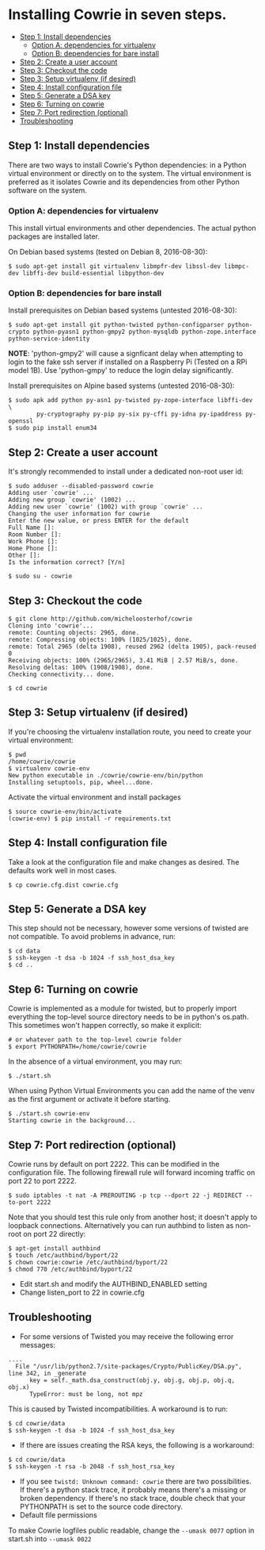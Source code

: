 
# Installing Cowrie in seven steps.

* [Step 1: Install dependencies](#step-1-install-dependencies)
    + [Option A: dependencies for virtualenv](#option-a-dependencies-for-virtualenv)
    + [Option B: dependencies for bare install](#option-b-dependencies-for-bare-install)
* [Step 2: Create a user account](#step-2-create-a-user-account)
* [Step 3: Checkout the code](#step-3-checkout-the-code)
* [Step 3: Setup virtualenv (if desired)](#step-3-setup-virtualenv-if-desired)
* [Step 4: Install configuration file](#step-4-install-configuration-file)
* [Step 5: Generate a DSA key](#step-5-generate-a-dsa-key)
* [Step 6: Turning on cowrie](#step-6-turning-on-cowrie)
* [Step 7: Port redirection (optional)](#step-7-port-redirection-optional)
* [Troubleshooting](#troubleshooting)

## Step 1: Install dependencies

There are two ways to install Cowrie's Python dependencies: in a
Python virtual environment or directly on to the system.  The virtual
environment is preferred as it isolates Cowrie and its dependencies
from other Python software on the system.

### Option A: dependencies for virtualenv

This install virtual environments and other dependencies. The actual python packages are installed later.

On Debian based systems (tested on Debian 8, 2016-08-30):
```
$ sudo apt-get install git virtualenv libmpfr-dev libssl-dev libmpc-dev libffi-dev build-essential libpython-dev
```

### Option B: dependencies for bare install

Install prerequisites on Debian based systems (untested 2016-08-30):

```
$ sudo apt-get install git python-twisted python-configparser python-crypto python-pyasn1 python-gmpy2 python-mysqldb python-zope.interface python-service-identity
```
**NOTE**: 'python-gmpy2' will cause a signficant delay when attempting to login to the fake ssh server if installed on a Raspberry Pi (Tested on a RPi model 1B). Use 'python-gmpy' to reduce the login delay significantly.

Install prerequisites on Alpine based systems (untested 2016-08-30):

```
$ sudo apk add python py-asn1 py-twisted py-zope-interface libffi-dev \
        py-cryptography py-pip py-six py-cffi py-idna py-ipaddress py-openssl
$ sudo pip install enum34
```

## Step 2: Create a user account

It's strongly recommended to install under a dedicated non-root user id:

```
$ sudo adduser --disabled-password cowrie
Adding user `cowrie' ...
Adding new group `cowrie' (1002) ...
Adding new user `cowrie' (1002) with group `cowrie' ...
Changing the user information for cowrie
Enter the new value, or press ENTER for the default
Full Name []:
Room Number []:
Work Phone []:
Home Phone []:
Other []:
Is the information correct? [Y/n]

$ sudo su - cowrie
```

## Step 3: Checkout the code

```
$ git clone http://github.com/micheloosterhof/cowrie
Cloning into 'cowrie'...
remote: Counting objects: 2965, done.
remote: Compressing objects: 100% (1025/1025), done.
remote: Total 2965 (delta 1908), reused 2962 (delta 1905), pack-reused 0
Receiving objects: 100% (2965/2965), 3.41 MiB | 2.57 MiB/s, done.
Resolving deltas: 100% (1908/1908), done.
Checking connectivity... done.

$ cd cowrie
```

## Step 3: Setup virtualenv (if desired)

If you're choosing the virtualenv installation route, you need to create your virtual environment:

```
$ pwd
/home/cowrie/cowrie
$ virtualenv cowrie-env
New python executable in ./cowrie/cowrie-env/bin/python
Installing setuptools, pip, wheel...done.
```

Activate the virtual environment and install packages

```
$ source cowrie-env/bin/activate
(cowrie-env) $ pip install -r requirements.txt
```

## Step 4: Install configuration file

Take a look at the configuration file and make changes as desired.  The defaults work well in most cases.
```
$ cp cowrie.cfg.dist cowrie.cfg
```

## Step 5: Generate a DSA key

This step should not be necessary, however some versions of twisted
are not compatible.  To avoid problems in advance, run:

```
$ cd data
$ ssh-keygen -t dsa -b 1024 -f ssh_host_dsa_key
$ cd ..
```

## Step 6: Turning on cowrie

Cowrie is implemented as a module for twisted, but to properly
import everything the top-level source directory needs to be in
python's os.path.  This sometimes won't happen correctly, so make
it explicit:

```
# or whatever path to the top-level cowrie folder
$ export PYTHONPATH=/home/cowrie/cowrie
```

In the absence of a virtual environment, you may run:

```
$ ./start.sh
```

When using Python Virtual Environments you can add the name of the
venv as the first argument or activate it before starting.

```
$ ./start.sh cowrie-env
Starting cowrie in the background...
```

## Step 7: Port redirection (optional)

Cowrie runs by default on port 2222. This can be modified in the configuration file.
The following firewall rule will forward incoming traffic on port 22 to port 2222.

```
$ sudo iptables -t nat -A PREROUTING -p tcp --dport 22 -j REDIRECT --to-port 2222
```

Note that you should test this rule only from another host; it
doesn't apply to loopback connections.  Alternatively you can run
authbind to listen as non-root on port 22 directly:

```
$ apt-get install authbind
$ touch /etc/authbind/byport/22
$ chown cowrie:cowrie /etc/authbind/byport/22
$ chmod 770 /etc/authbind/byport/22
```

* Edit start.sh and modify the AUTHBIND_ENABLED setting
* Change listen_port to 22 in cowrie.cfg

## Troubleshooting

* For some versions of Twisted you may receive the following error messages:

```
....
  File "/usr/lib/python2.7/site-packages/Crypto/PublicKey/DSA.py", line 342, in _generate
      key = self._math.dsa_construct(obj.y, obj.g, obj.p, obj.q, obj.x)
      TypeError: must be long, not mpz
```

This is caused by Twisted incompatibilities. A workaround is to run:

```
$ cd cowrie/data
$ ssh-keygen -t dsa -b 1024 -f ssh_host_dsa_key
```

* If there are issues creating the RSA keys, the following is a workaround:

```
$ cd cowrie/data
$ ssh-keygen -t rsa -b 2048 -f ssh_host_rsa_key
```

* If you see `twistd: Unknown command: cowrie` there are two
possibilities.  If there's a python stack trace, it probably means
there's a missing or broken dependency.  If there's no stack trace,
double check that your PYTHONPATH is set to the source code directory.
* Default file permissions

To make Cowrie logfiles public readable, change the ```--umask 0077``` option in start.sh into ```--umask 0022```

